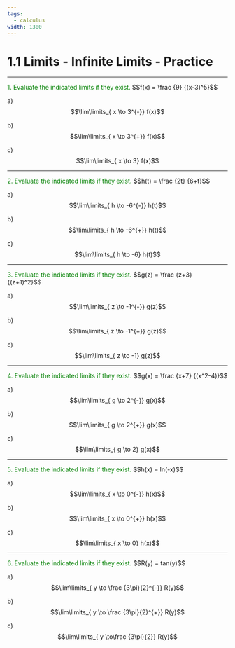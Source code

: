 ```yaml
---
tags:
  - calculus
width: 1300
---
```


# 1.1 Limits - Infinite Limits - Practice

---

<grid drag="40 30" drop="topleft">
<span style="color: green">1. Evaluate the indicated limits if they exist.</span>
$$f(x) = \frac {9} {(x-3)^5}$$

a) $$\lim\limits_{ x \to 3^{-}} f(x)$$

b) $$\lim\limits_{ x \to 3^{+}} f(x)$$

c) $$\lim\limits_{ x \to 3} f(x)$$
</grid>

---

<grid drag="40 30" drop="topleft">
<span style="color: green">2. Evaluate the indicated limits if they exist.</span>
$$h(t) = \frac {2t} {6+t}$$

a) $$\lim\limits_{ h \to -6^{-}} h(t)$$

b) $$\lim\limits_{ h \to -6^{+}} h(t)$$

c) $$\lim\limits_{ h \to -6} h(t)$$
</grid>

---

<grid drag="40 30" drop="topleft">
<span style="color: green">3. Evaluate the indicated limits if they exist.</span>
$$g(z) = \frac {z+3} {(z+1)^2}$$

a) $$\lim\limits_{ z \to -1^{-}} g(z)$$

b) $$\lim\limits_{ z \to -1^{+}} g(z)$$

c) $$\lim\limits_{ z \to -1} g(z)$$
</grid>

---

<grid drag="40 30" drop="topleft">
<span style="color: green">4. Evaluate the indicated limits if they exist.</span>
$$g(x) = \frac {x+7} {(x^2-4)}$$

a) $$\lim\limits_{ g \to 2^{-}} g(x)$$

b) $$\lim\limits_{ g \to 2^{+}} g(x)$$

c) $$\lim\limits_{ g \to 2} g(x)$$
</grid>

---

<grid drag="40 30" drop="topleft">
<span style="color: green">5. Evaluate the indicated limits if they exist.</span>
$$h(x) = ln(-x)$$

a) $$\lim\limits_{ x \to 0^{-}} h(x)$$

b) $$\lim\limits_{ x \to 0^{+}} h(x)$$

c) $$\lim\limits_{ x \to 0} h(x)$$
</grid>

---

<grid drag="40 30" drop="topleft">
<span style="color: green">6. Evaluate the indicated limits if they exist.</span>
$$R(y) = tan(y)$$

a) $$\lim\limits_{ y \to \frac {3\pi}{2}^{-}} R(y)$$

b) $$\lim\limits_{ y \to \frac {3\pi}{2}^{+}} R(y)$$

c) $$\lim\limits_{ y \to\frac {3\pi}{2}} R(y)$$
</grid>
